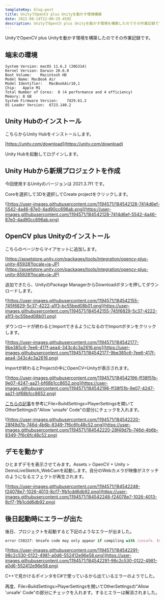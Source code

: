 ```yaml
---
templateKey: blog-post
title: UnityでOpenCV plus Unityを動かす環境構築
date: 2022-08-14T22:00:29.459Z
description: UnityでOpenCV plus Unityを動かす環境を構築したのでその作業記録です。
---
```

UnityでOpenCV plus Unityを動かす環境を構築したのでその作業記録です。

## 端末の環境

```
System Version:	macOS 11.6.2 (20G314)
Kernel Version:	Darwin 20.6.0
Boot Volume:	Macintosh HD
Model Name:	MacBook Air
Model Identifier:	MacBookAir10,1
Chip:	Apple M1
Total Number of Cores:	8 (4 performance and 4 efficiency)
Memory:	8 GB
System Firmware Version:	7429.61.2
OS Loader Version:	6723.140.2
```

## Unity Hubのインストール

こちらからUnity Hubをインストールします。

[https://unity.com/download](https://unity.com/download)

Unity Hubを起動してログインします。

## Unity Hubから新規プロジェクトを作成

今回使用するUnityのバージョンは 2021.3.7f1 です。

Coreを選択して3Dを選択してCreate projectをクリックします。

![https://user-images.githubusercontent.com/1194571/184542128-7414d6ef-5542-4a46-87e0-4ad90cc696ab.png](https://user-images.githubusercontent.com/1194571/184542128-7414d6ef-5542-4a46-87e0-4ad90cc696ab.png)

## OpenCV plus Unityのインストール
こちらのページからマイアセットに追加します。

[https://assetstore.unity.com/packages/tools/integration/opencv-plus-unity-85928?locale=ja-JP](https://assetstore.unity.com/packages/tools/integration/opencv-plus-unity-85928?locale=ja-JP)

追加できたら、UnityのPackage ManagerからDownloadボタンを押してダウンロードします。

![https://user-images.githubusercontent.com/1194571/184542155-745f6829-5c37-4222-a1f3-bc55bed08b01.png](https://user-images.githubusercontent.com/1194571/184542155-745f6829-5c37-4222-a1f3-bc55bed08b01.png)

ダウンロードが終わるとImportできるようになるのでImportボタンをクリックします。

![https://user-images.githubusercontent.com/1194571/184542177-9be385c6-7ee6-417f-aea4-343c4c3a2616.png](https://user-images.githubusercontent.com/1194571/184542177-9be385c6-7ee6-417f-aea4-343c4c3a2616.png)

Importが終わるとProjectの中にOpenCV+Unityが表示されます。

![https://user-images.githubusercontent.com/1194571/184542196-ff38f51b-9e07-4247-aa21-bf68b1cc8652.png](https://user-images.githubusercontent.com/1194571/184542196-ff38f51b-9e07-4247-aa21-bf68b1cc8652.png)

[こちらの記事](https://note.com/npaka/n/ne91d66dd657d#:~:text=(2)%20%E3%83%A1%E3%83%8B%E3%83%A5%E3%83%BC%E3%80%8CEdit%20%E2%86%92%20Project%20Settings%20%E2%86%92%20Player%20%E2%86%92%20Other%20%E2%86%92%20Other%20Settings%20%E2%86%92%20Configuration%E3%80%8D%E3%81%AE%E3%80%8CAllow%20%27unsafe%27%20Code%E3%80%8D%E3%82%92%E3%83%81%E3%82%A7%E3%83%83%E3%82%AF%E3%80%82)を参考にFile>BuildSettings>PlayerSettingsを開いてOtherSettingsの"Allow 'unsafe' Code"の部分にチェックを入れます。

![https://user-images.githubusercontent.com/1194571/184542220-28f49d7b-746d-4b6b-8349-7f6c6fc48c52.png](https://user-images.githubusercontent.com/1194571/184542220-28f49d7b-746d-4b6b-8349-7f6c6fc48c52.png)

## デモを動かす

ひとまずデモを表示させてみます。Assets > OpenCV + Unity > DemoLiveSketch_WebCamを起動します。自分のWebカメラが映像がスケッチのようになるエフェクトが再生されます。

![https://user-images.githubusercontent.com/1194571/184542248-f24078e7-1026-4013-8cf7-1fb1cdd6db92.png](https://user-images.githubusercontent.com/1194571/184542248-f24078e7-1026-4013-8cf7-1fb1cdd6db92.png)

## 後日起動時にエラーが出た

後日、プロジェクトを起動すると下記のようなエラーが出ました。

```jsx
error CS0227: Unsafe code may only appear if compiling with /unsafe. Enable "Allow 'unsafe' code" in Player Settings to fix this error.
```

![https://user-images.githubusercontent.com/1194571/184542291-98c2c530-0122-4981-a0d6-552412e96e58.png](https://user-images.githubusercontent.com/1194571/184542291-98c2c530-0122-4981-a0d6-552412e96e58.png)

C++で見かけるポインタをC#で使っているから出ているエラーのようでした。

再度、File>BuildSettings>PlayerSettingsを開いてOtherSettingsの"Allow 'unsafe' Code"の部分にチェックを入れます。するとエラーは解消されました。
